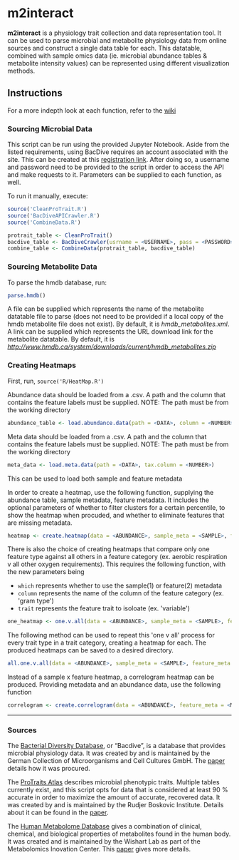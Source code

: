 # m2interact
**m2interact** is a physiology trait collection and data representation tool. It can be used to parse microbial and metabolite physiology data from online sources and construct a single data table for each. This datatable, combined with sample omics data (ie. microbial abundance tables & metabolite intensity values) can be represented using different visualization methods. 

## Instructions  
For a more indepth look at each function, refer to the [wiki](https://github.com/broadinstitute/m2interact/wiki)

### Sourcing Microbial Data 
This script can be run using the provided Jupyter Notebook. Aside from the listed requirements, using BacDive requires an account associated with the site. This can be created at this [registration link](https://bacdive.dsmz.de/api/bacdive/registration/register/). After doing so, a username and password need to be provided to the script in order to access the API and make requests to it. 
Parameters can be supplied to each function, as well.  

To run it manually, execute: 
```R
source('CleanProTrait.R')
source('BacDiveAPICrawler.R')
source('CombineData.R')

protrait_table <- CleanProTrait()
bacdive_table <- BacDiveCrawler(usrname = <USERNAME>, pass = <PASSWORD>)
combine_table <- CombineData(protrait_table, bacdive_table)
```

### Sourcing Metabolite Data
To parse the hmdb database, run:
```R
parse.hmdb()
```
A file can be supplied which represents the name of the metabolite datatable file to parse (does not need to be provided if a local copy of the hmdb metabolite file does not exist). By default, it is *hmdb_metabolites.xml*.
A link can be supplied which represents the URL download link for the metabolite datatable. By default, it is *http://www.hmdb.ca/system/downloads/current/hmdb_metabolites.zip*

### Creating Heatmaps
First, run, `source('R/HeatMap.R')`

Abundance data should be loaded from a .csv. A path and the column that contains the feature labels must be supplied.
NOTE: The path must be from the working directory
```R
abundance_table <- load.abundance.data(path = <DATA>, column = <NUMBER>)
```

Meta data should be loaded from a .csv. A path and the column that contains the feature labels must be supplied.
NOTE: The path must be from the working directory
```R
meta_data <- load.meta.data(path = <DATA>, tax.column = <NUMBER>)
```
This can be used to load both sample and feature metadata 

In order to create a heatmap, use the following function, supplying the abundance table, sample metadata, feature metadata. 
It includes the optional parameters of whether to filter clusters for a certain percentile, to show the heatmap when procuded, and whether to eliminate features that are missing metadata. 
```R
heatmap <- create.heatmap(data = <ABUNDANCE>, sample_meta = <SAMPLE>, feature_meta = <FEATURE>)
```

There is also the choice of creating heatmaps that compare only one feature type against all others in a feature category (ex. aerobic respiration v all other oxygen requirements). This requires the following function, with the new parameters being 
* `which` represents whether to use the sample(1) or feature(2) metadata
* `column` represents the name of the column of the feature category (ex. 'gram type')
* `trait` represents the feature trait to isoloate (ex. 'variable') 
```R
one_heatmap <- one.v.all(data = <ABUNDANCE>, sample_meta = <SAMPLE>, feature_meta = <FEATURE>, which = <NUMBER>, column = <CATEGORY>, trait = <TYPE>)
```

The following method can be used to repeat this 'one v all' process for every trait type in a trait category, creating a heatmap for each. The produced heatmaps can be saved to a desired directory. 
```R
all.one.v.all(data = <ABUNDANCE>, sample_meta = <SAMPLE>, feature_meta = <FEATURE>, which = <NUMBER>, column = <CATEGORY>, directory = <PATH>)
```

Instead of a sample x feature heatmap, a correlogram heatmap can be produced. Providing metadata and an abundance data, use the following function
```R
correlogram <- create.correlogram(data = <ABUNDANCE>, feature_meta = <METADATA>, show = TRUE)
```

------------------------------------------------------------------------------------------------------------------------------

### Sources 
The [Bacterial Diversity Database](https://bacdive.dsmz.de), or “Bacdive”, is a database that provides microbial physiology data. It was created by and is maintained by the German Collection of Microorganisms and Cell Cultures GmbH. The [paper](https://academic.oup.com/nar/article/47/D1/D631/5106998) details how it was procured. 

The [ProTraits Atlas](http://protraits.irb.hr) describes microbial phenotypic traits. Multiple tables currently exist, and this script opts for data that is considered at least 90 % accurate in order to maximize the amount of accurate, recovered data. It was created by and is maintained by the Rudjer Boskovic Institute. Details about it can be found in the [paper](https://academic.oup.com/nar/article/44/21/10074/2290929). 

The [Human Metabolome Database](http://www.hmdb.ca) gives a combination of clinical, chemical, and biological properties of metabolites found in the human body. It was created and is maintained by the Wishart Lab as part of the Metabolomics Inovation Center. This [paper](https://www.ncbi.nlm.nih.gov/pmc/articles/PMC5753273/) gives more details. 
